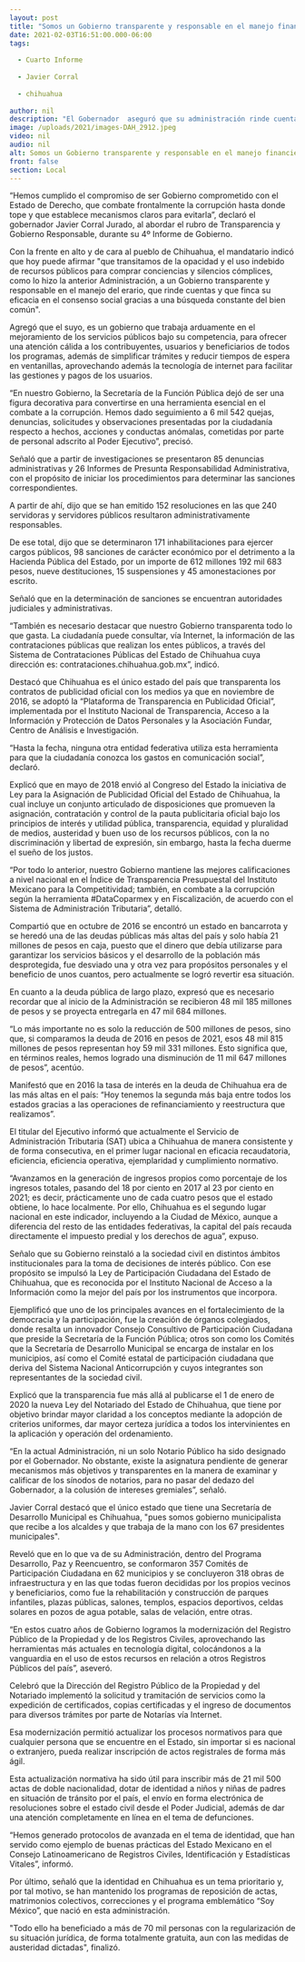 ```yaml
---
layout: post
title: "Somos un Gobierno transparente y responsable en el manejo financiero -  Javier Corral"
date: 2021-02-03T16:51:00.000-06:00
tags:
  
  - Cuarto Informe
  
  - Javier Corral
  
  - chihuahua
  
author: nil
description: "El Gobernador  aseguró que su administración rinde cuentas y finca su eficacia en el consenso social que busca constantemente el bien común"
image: /uploads/2021/images-DAH_2912.jpeg
video: nil
audio: nil
alt: Somos un Gobierno transparente y responsable en el manejo financiero -  Javier Corral
front: false
section: Local
---
```


“Hemos cumplido el compromiso de ser Gobierno comprometido con el Estado de Derecho, que combate frontalmente la corrupción hasta donde tope y que establece mecanismos claros para evitarla”, declaró el gobernador Javier Corral Jurado, al abordar el rubro de Transparencia y Gobierno Responsable, durante su 4º Informe de Gobierno.

Con la frente en alto y de cara al pueblo de Chihuahua, el mandatario indicó que hoy puede afirmar "que transitamos de la opacidad y el uso indebido de recursos públicos para comprar conciencias y silencios cómplices, como lo hizo la anterior Administración, a un Gobierno transparente y responsable en el manejo del erario, que rinde cuentas y que finca su eficacia en el consenso social gracias a una búsqueda constante del bien común".

Agregó que el suyo, es un gobierno que trabaja arduamente en el mejoramiento de los servicios públicos bajo su competencia, para ofrecer una atención cálida a los contribuyentes, usuarios y beneficiarios de todos los programas, además de simplificar trámites y reducir tiempos de espera en ventanillas, aprovechando además la tecnología de internet para facilitar las gestiones y pagos de los usuarios.

“En nuestro Gobierno, la Secretaría de la Función Pública dejó de ser una figura decorativa para convertirse en una herramienta esencial en el combate a la corrupción. Hemos dado seguimiento a 6 mil 542 quejas, denuncias, solicitudes y observaciones presentadas por la ciudadanía respecto a hechos, acciones y conductas anómalas, cometidas por parte de personal adscrito al Poder Ejecutivo”, precisó.

Señaló que a partir de investigaciones se presentaron 85 denuncias administrativas y 26 Informes de Presunta Responsabilidad Administrativa, con el propósito de iniciar los procedimientos para determinar las sanciones correspondientes.

A partir de ahí, dijo que se han emitido 152 resoluciones en las que 240 servidoras y servidores públicos resultaron administrativamente responsables.

De ese  total, dijo que se determinaron 171 inhabilitaciones para ejercer cargos públicos, 98 sanciones de carácter económico por el detrimento a la Hacienda Pública del Estado, por un importe de 612 millones 192 mil 683 pesos, nueve destituciones, 15 suspensiones y 45 amonestaciones por escrito.

Señaló que en la determinación de sanciones se encuentran autoridades judiciales y administrativas.

“También es necesario destacar que nuestro Gobierno transparenta todo lo que gasta. La ciudadanía puede consultar, vía Internet, la información de las contrataciones públicas que realizan los entes públicos, a través del Sistema de Contrataciones Públicas del Estado de Chihuahua cuya dirección es: contrataciones.chihuahua.gob.mx”, indicó.

Destacó que Chihuahua es el único estado del país que transparenta los contratos de publicidad oficial con los medios ya que en noviembre de 2016, se adoptó la “Plataforma de Transparencia en Publicidad Oficial”, implementada por el Instituto Nacional de Transparencia, Acceso a la Información y Protección de Datos Personales y la Asociación Fundar, Centro de Análisis e Investigación.

“Hasta la fecha, ninguna otra entidad federativa utiliza esta herramienta para que la ciudadanía conozca los gastos en comunicación social”, declaró.

Explicó que en mayo de 2018 envió al Congreso del Estado la iniciativa de Ley para la Asignación de Publicidad Oficial del Estado de Chihuahua, la cual incluye un conjunto articulado de disposiciones que promueven la asignación, contratación y control de la pauta publicitaria oficial bajo los principios de interés y utilidad pública, transparencia, equidad y pluralidad de medios, austeridad y buen uso de los recursos públicos, con la no discriminación y libertad de expresión, sin embargo, hasta la fecha duerme el sueño de los justos.

“Por todo lo anterior, nuestro Gobierno mantiene las mejores calificaciones a nivel nacional en el Índice de Transparencia Presupuestal del Instituto Mexicano para la Competitividad; también, en combate a la corrupción según la herramienta #DataCoparmex y en Fiscalización, de acuerdo con el Sistema de Administración Tributaria”, detalló.

Compartió que en octubre de 2016 se encontró un estado en bancarrota y se heredó una de las deudas públicas más altas del país y solo había 21 millones de pesos en caja, puesto que el dinero que debía utilizarse para garantizar los servicios básicos y el desarrollo de la población más desprotegida, fue desviado una y otra vez para propósitos personales y el beneficio de unos cuantos, pero actualmente se logró revertir esa situación.

En cuanto a la deuda pública de largo plazo, expresó que es necesario recordar que al inicio de la Administración se recibieron 48 mil 185 millones de pesos y se proyecta entregarla en 47 mil 684 millones.

“Lo más importante no es solo la reducción de 500 millones de pesos, sino que, si comparamos la deuda de 2016 en pesos de 2021, esos 48 mil 815 millones de pesos representan hoy 59 mil 331 millones. Esto significa que, en términos reales, hemos logrado una disminución de 11 mil 647 millones de pesos”, acentúo.

Manifestó que en 2016 la tasa de interés en la deuda de Chihuahua era de las más altas en el país: “Hoy tenemos la segunda más baja entre todos los estados gracias a las operaciones de refinanciamiento y reestructura que realizamos”.

El titular del Ejecutivo informó que actualmente el Servicio de Administración Tributaria (SAT) ubica a Chihuahua de manera consistente y de forma consecutiva, en el primer lugar nacional en eficacia recaudatoria, eficiencia, eficiencia operativa, ejemplaridad y cumplimiento normativo.

“Avanzamos en la generación de ingresos propios como porcentaje de los ingresos totales, pasando del 18 por ciento en 2017 al 23 por ciento en 2021; es decir, prácticamente uno de cada cuatro pesos que el estado obtiene, lo hace localmente. Por ello, Chihuahua es el segundo lugar nacional en este indicador, incluyendo a la Ciudad de México, aunque a diferencia del resto de las entidades federativas, la capital del país recauda directamente el impuesto predial y los derechos de agua”, expuso.

Señalo que su Gobierno reinstaló a la sociedad civil en distintos ámbitos institucionales para la toma de decisiones de interés público. Con ese propósito se impulsó la Ley de Participación Ciudadana del Estado de Chihuahua, que es reconocida por el Instituto Nacional de Acceso a la Información como la mejor del país por los instrumentos que incorpora.

Ejemplificó que uno de los principales avances en el fortalecimiento de la democracia y la participación, fue la creación de órganos colegiados, donde resalta un innovador Consejo Consultivo de Participación Ciudadana que preside la Secretaría de la Función Pública; otros son como los Comités que la Secretaría de Desarrollo Municipal se encarga de instalar en los municipios, así como el Comité estatal de participación ciudadana que deriva del Sistema Nacional Anticorrupción y cuyos integrantes son representantes de la sociedad civil.

Explicó que la transparencia fue más allá al publicarse el 1 de enero de 2020 la nueva Ley del Notariado del Estado de Chihuahua, que tiene por objetivo brindar mayor claridad a los conceptos mediante la adopción de criterios uniformes, dar mayor certeza jurídica a todos los intervinientes en la aplicación y operación del ordenamiento.

“En la actual Administración, ni un solo Notario Público ha sido designado por el Gobernador. No obstante, existe la asignatura pendiente de generar mecanismos más objetivos y transparentes en la manera de examinar y calificar de los sínodos de notarios, para no pasar del dedazo del Gobernador, a la colusión de intereses gremiales”, señaló.

Javier Corral destacó que el único estado que tiene una Secretaría de Desarrollo Municipal es Chihuahua, "pues somos gobierno municipalista que recibe a los alcaldes y que trabaja de la mano con los 67 presidentes municipales".

Reveló que en lo que va de su Administración, dentro del Programa Desarrollo, Paz y Reencuentro, se conformaron 357 Comités de Participación Ciudadana en 62 municipios y se concluyeron 318 obras de infraestructura y en las que todas fueron decididas por los propios vecinos y beneficiarios, como fue la rehabilitación y construcción de parques infantiles, plazas públicas, salones, templos, espacios deportivos, celdas solares en pozos de agua potable, salas de velación, entre otras.

“En estos cuatro años de Gobierno logramos la modernización del Registro Público de la Propiedad y de los Registros Civiles, aprovechando las herramientas más actuales en tecnología digital, colocándonos a la vanguardia en el uso de estos recursos en relación a otros Registros Públicos del país”, aseveró.

Celebró que la Dirección del Registro Público de la Propiedad y del Notariado implementó la solicitud y tramitación de servicios como la expedición de certificados, copias certificadas y el ingreso de documentos para diversos trámites por parte de Notarías vía Internet.

Esa modernización permitió actualizar los procesos normativos para que cualquier persona que se encuentre en el Estado, sin importar si es nacional o extranjero, pueda realizar inscripción de actos registrales de forma más ágil.

Esta actualización normativa ha sido útil para inscribir más de 21 mil 500 actas de doble nacionalidad, dotar de identidad a niños y niñas de padres en situación de tránsito por el país, el envío en forma electrónica de resoluciones sobre el estado civil desde el Poder Judicial, además de dar una atención completamente en línea en el tema de defunciones.

“Hemos generado protocolos de avanzada en el tema de identidad, que han servido como ejemplo de buenas prácticas del Estado Mexicano en el Consejo Latinoamericano de Registros Civiles, Identificación y Estadísticas Vitales”, informó.

Por último, señaló que la identidad en Chihuahua es un tema prioritario y, por tal motivo, se han mantenido los programas de reposición de actas, matrimonios colectivos, correcciones y el programa emblemático “Soy México”, que nació en esta administración.

"Todo ello ha beneficiado a más de 70 mil personas con la regularización de su situación jurídica, de forma totalmente gratuita, aun con las medidas de austeridad dictadas", finalizó.